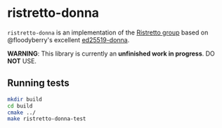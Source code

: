 # ristretto-donna

`ristretto-donna` is an implementation of the
[Ristretto group](https://ristretto.group) based on @floodyberry's excellent
[ed25519-donna](https://github.com/floodyberry/ed25519-donna).

**WARNING**: This library is currently an **unfinished work in progress**. DO
  **NOT** USE.

## Running tests

```sh
mkdir build
cd build
cmake ../
make ristretto-donna-test
```
